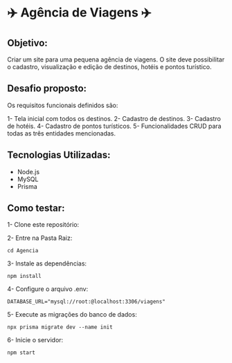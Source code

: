 # ✈️ Agência de Viagens ✈️

## Objetivo:
Criar um site para uma pequena agência de viagens. O site deve possibilitar o cadastro, visualização e edição de destinos, hotéis e pontos turístico.

## Desafio proposto:
 Os requisitos funcionais definidos são:

1- Tela inicial com todos os destinos.
2- Cadastro de destinos.
3-  Cadastro de hotéis.
4- Cadastro de pontos turísticos.
5- Funcionalidades CRUD para todas as três entidades mencionadas.

## Tecnologias Utilizadas:
- Node.js
- MySQL
- Prisma

## Como testar:

1- Clone este repositório:

2- Entre na Pasta Raiz:
```
cd Agencia
```
3- Instale as dependências:
```
npm install
```
4- Configure o arquivo .env:
```
DATABASE_URL="mysql://root:@localhost:3306/viagens"
```
5- Execute as migrações do banco de dados:
```
npx prisma migrate dev --name init
```
6- Inicie o servidor:
```
npm start
```
